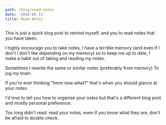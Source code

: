 ```yaml
---
path: /blog/read-notes
date: '2019-05-11'
title: Read Notes
---
```

This is just a quick blog post to remind myself, and you to read notes that you have taken. 

I highly encourage you to take notes, I have a terrible memory (and even if I don't I don't like depending on my memory) so to keep me up to date, I make a habit out of taking and reading my notes. 

Sometimes I rewrite the same or similar notes (preferably from memory) To jog my brain. 

If you're ever thinking "hmm now what?" that's when you should glance at your notes. 

I'd love to tell you how to organise your notes but that's a different blog post and mostly personal preference. 

Too long didn't read: read your notes, even if you know what they are, don't be afraid to double check. 
